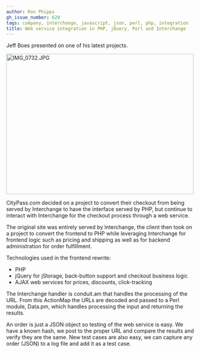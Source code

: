 ```yaml
---
author: Ron Phipps
gh_issue_number: 629
tags: company, interchange, javascript, json, perl, php, integration
title: Web service integration in PHP, jQuery, Perl and Interchange
---
```


Jeff Boes presented on one of his latest projects.

<a href="http://www.flickr.com/photos/80083124@N08/7369312150/" title="IMG_0732.JPG by endpoint920, on Flickr"><img alt="IMG_0732.JPG" height="375" src="/blog/2012/06/13/web-service-integration-in-php-jquery/image-0.jpeg" width="500"/></a>

CityPass.com decided on a project to convert their checkout from being served by Interchange to have the interface served by PHP, but continue to interact with Interchange for the checkout process through a web service.

The original site was entirely served by Interchange, the client then took on a project to convert the frontend to PHP while leveraging Interchange for frontend logic such as pricing and shipping as well as for backend administration for order fulfillment.

Technologies used in the frontend rewrite:

- PHP
- jQuery for jStorage, back-button support and checkout business logic
- AJAX web services for prices, discounts, click-tracking

The Interchange handler is conduit.am that handles the processing of the URL. From this ActionMap the URLs are decoded and passed to a Perl module, Data.pm, which handles processing the input and returning the results.

An order is just a JSON object so testing of the web service is easy. We have a known hash, we post to the proper URL and compare the results and verify they are the same.  New test cases are also easy, we can capture any order (JSON) to a log file and add it as a test case.
